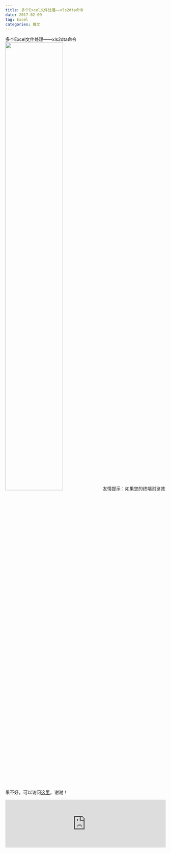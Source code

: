 ```yaml
---
title: 多个Excel文件处理——xls2dta命令
date: 2017-02-09
tag: Excel
categories: 推文
---
```

多个Excel文件处理——xls2dta命令
<img src="http://mmbiz.qpic.cn/mmbiz_png/ACviaWTBFxhYGyTUfRmQu3duFlkfQib9gZALxYg5SgiaRM0saBCDNtwUdfGHFvC48Vfmzavqia041dBeGYSwLOBUwg/0?wx_fmt.png" style="width: 60%; height: auto;"/><!--more-->
友情提示：如果您的终端浏览效果不好，可以访问[这里](https://stata-club.github.io/stata_article/2017-02-09.html)，谢谢！
<iframe src="https://stata-club.github.io/stata_article/2017-02-09.html" id="iframepage" frameborder="0" scrolling="no" marginheight="0" marginwidth="0" width="100%" onLoad="iFrameHeight()"></iframe>
<script type="text/javascript" language="javascript">
function iFrameHeight() {
var ifm= document.getElementById("iframepage");
var subWeb = document.frames ? document.frames["iframepage"].document : ifm.contentDocument;   
if(ifm != null && subWeb != null) {
 ifm.height = subWeb.body.scrollHeight;
} 
} 
</script> 